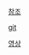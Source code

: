[참조](https://energetic-palm-634.notion.site/JWT-da4634014dab4eb58445bf3bf1ed94c1)

[git](https://github.com/LikeLion-at-CAU-11th/FE-SESSION/blob/main/week12/react-auth/src/Pages/Home.js)

[영상](https://www.youtube.com/watch?v=KMJE9FIDZl8&t=1637s)